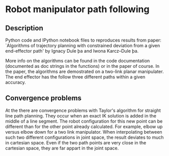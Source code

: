 # Robot manipulator path following

## Description
Python code and IPython notebook files to reproduces results from paper: `Algorithms of trajectory planning with constrained deviation
from a given end-effector path' by Ignacy Dule ̧ba and Iwona Karcz–Dule ̧ba.

More info on the algorithms can be found in the code documentation (documented as doc strings in the functions) or in the paper of course.
In the paper, the algorithms are demostrated on a two-link planar manipulater. The end effector has the follow three different paths within a given accuracy.

## Convergence problems
At the there are convergence problems with Taylor's algorithm for straight line path planning.
They occur when an exact IK solution is added in the middle of a line segment. The robot configuration for this new point can be different than for the other point already calculated. For example, elbow up versus elbow down for a two link manipulator. When interpolating between such two different configurations in joint space, the result deviates to much in cartesian space. Even if the two path points are very close in the cartesian space, they are far appart in the joint space.
